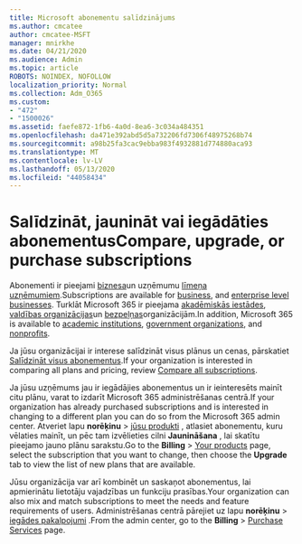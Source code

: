 ```yaml
---
title: Microsoft abonementu salīdzinājums
ms.author: cmcatee
author: cmcatee-MSFT
manager: mnirkhe
ms.date: 04/21/2020
ms.audience: Admin
ms.topic: article
ROBOTS: NOINDEX, NOFOLLOW
localization_priority: Normal
ms.collection: Adm_O365
ms.custom:
- "472"
- "1500026"
ms.assetid: faefe872-1fb6-4a0d-8ea6-3c034a484351
ms.openlocfilehash: da471e392abd5d5a732206fd7306f48975268b74
ms.sourcegitcommit: a98b25fa3cac9ebba983f4932881d774880aca93
ms.translationtype: MT
ms.contentlocale: lv-LV
ms.lasthandoff: 05/13/2020
ms.locfileid: "44058434"
---
```

# <a name="compare-upgrade-or-purchase-subscriptions"></a><span data-ttu-id="90b16-102">Salīdzināt, jaunināt vai iegādāties abonementus</span><span class="sxs-lookup"><span data-stu-id="90b16-102">Compare, upgrade, or purchase subscriptions</span></span>
  
<span data-ttu-id="90b16-103">Abonementi ir pieejami [biznesa](https://products.office.com/compare-all-microsoft-office-products?tab=2)un uzņēmumu [līmeņa uzņēmumiem](https://products.office.com/business/compare-more-office-365-for-business-plans).</span><span class="sxs-lookup"><span data-stu-id="90b16-103">Subscriptions are available for [business](https://products.office.com/compare-all-microsoft-office-products?tab=2), and [enterprise level businesses](https://products.office.com/business/compare-more-office-365-for-business-plans).</span></span> <span data-ttu-id="90b16-104">Turklāt Microsoft 365 ir pieejama [akadēmiskās iestādes](https://products.office.com/academic/compare-office-365-education-plans), [valdības organizācijas](https://products.office.com/government/compare-office-365-government-plans)un [bezpeļņas](https://products.office.com/nonprofit/office-365-nonprofit-plans-and-pricing?tab=1)organizācijām.</span><span class="sxs-lookup"><span data-stu-id="90b16-104">In addition, Microsoft 365 is available to [academic institutions](https://products.office.com/academic/compare-office-365-education-plans), [government organizations](https://products.office.com/government/compare-office-365-government-plans), and [nonprofits](https://products.office.com/nonprofit/office-365-nonprofit-plans-and-pricing?tab=1).</span></span>
  
<span data-ttu-id="90b16-105">Ja jūsu organizācijai ir interese salīdzināt visus plānus un cenas, pārskatiet [Salīdzināt visus abonementus](https://products.office.com/business/compare-more-office-365-for-business-plans).</span><span class="sxs-lookup"><span data-stu-id="90b16-105">If your organization is interested in comparing all plans and pricing, review [Compare all subscriptions](https://products.office.com/business/compare-more-office-365-for-business-plans).</span></span>
  
<span data-ttu-id="90b16-106">Ja jūsu uzņēmums jau ir iegādājies abonementus un ir ieinteresēts mainīt citu plānu, varat to izdarīt Microsoft 365 administrēšanas centrā.</span><span class="sxs-lookup"><span data-stu-id="90b16-106">If your organization has already purchased subscriptions and is interested in changing to a different plan you can do so from the Microsoft 365 admin center.</span></span> <span data-ttu-id="90b16-107">Atveriet lapu **norēķinu** \> [jūsu produkti](https://go.microsoft.com/fwlink/p/?linkid=842054) , atlasiet abonementu, kuru vēlaties mainīt, un pēc tam izvēlieties cilni **Jaunināšana** , lai skatītu pieejamo jauno plānu sarakstu.</span><span class="sxs-lookup"><span data-stu-id="90b16-107">Go to the **Billing** \> [Your products](https://go.microsoft.com/fwlink/p/?linkid=842054) page, select the subscription that you want to change, then choose the **Upgrade** tab to view the list of new plans that are available.</span></span>
  
<span data-ttu-id="90b16-108">Jūsu organizācija var arī kombinēt un saskaņot abonementus, lai apmierinātu lietotāju vajadzības un funkciju prasības.</span><span class="sxs-lookup"><span data-stu-id="90b16-108">Your organization can also mix and match subscriptions to meet the needs and feature requirements of users.</span></span> <span data-ttu-id="90b16-109">Administrēšanas centrā pārejiet uz lapu **norēķinu** \> [iegādes pakalpojumi](https://go.microsoft.com/fwlink/p/?linkid=868433) .</span><span class="sxs-lookup"><span data-stu-id="90b16-109">From the admin center, go to the **Billing** \> [Purchase Services](https://go.microsoft.com/fwlink/p/?linkid=868433) page.</span></span>